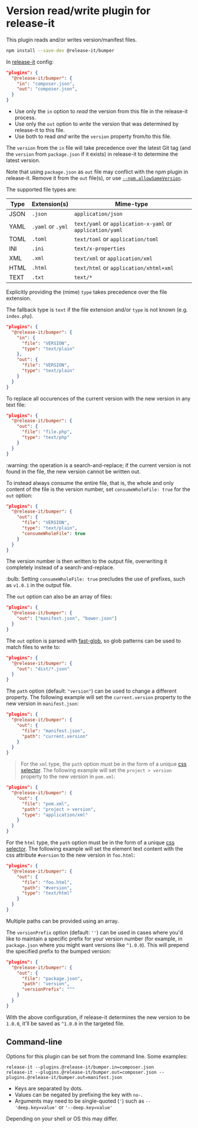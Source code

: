 # Version read/write plugin for release-it

This plugin reads and/or writes version/manifest files.

```sh
npm install --save-dev @release-it/bumper
```

In [release-it][1] config:

```json
"plugins": {
  "@release-it/bumper": {
    "in": "composer.json",
    "out": "composer.json",
  }
}
```

- Use only the `in` option to _read_ the version from this file in the release-it process.
- Use only the `out` option to _write_ the version that was determined by release-it to this file.
- Use both to read _and_ write the `version` property from/to this file.

The `version` from the `in` file will take precedence over the latest Git tag (and the `version` from `package.json` if
it exists) in release-it to determine the latest version.

Note that using `package.json` as `out` file may conflict with the npm plugin in release-it. Remove it from the `out`
file(s), or use [`--npm.allowSameVersion`][2].

The supported file types are:

| Type | Extension(s)      | Mime-type                                                 |
| ---- | ----------------- | --------------------------------------------------------- |
| JSON | `.json`           | `application/json`                                        |
| YAML | `.yaml` or `.yml` | `text/yaml` or `application-x-yaml` or `application/yaml` |
| TOML | `.toml`           | `text/toml` or `application/toml`                         |
| INI  | `.ini`            | `text/x-properties`                                       |
| XML  | `.xml`            | `text/xml` or `application/xml`                           |
| HTML | `.html`           | `text/html` or `application/xhtml+xml`                    |
| TEXT | `.txt`            | `text/*`                                                  |

Explicitly providing the (mime) `type` takes precedence over the file extension.

The fallback type is `text` if the file extension and/or `type` is not known (e.g. `index.php`).

```json
"plugins": {
  "@release-it/bumper": {
    "in": {
      "file": "VERSION",
      "type": "text/plain"
    },
    "out": {
      "file": "VERSION",
      "type": "text/plain"
    }
  }
}
```

To replace all occurences of the current version with the new version in any text file:

```json
"plugins": {
  "@release-it/bumper": {
    "out": {
      "file": "file.php",
      "type": "text/php"
    }
  }
}
```

\:warning: the operation is a search-and-replace; if the current version is not found in the file, the new version
cannot be written out.

To instead always consume the entire file, that is, the whole and only content of the file is the version number, set
`consumeWholeFile: true` for the `out` option:

```json
"plugins": {
  "@release-it/bumper": {
    "out": {
      "file": "VERSION",
      "type": "text/plain",
      "consumeWholeFile": true
    }
  }
}
```

The version number is then written to the output file, overwriting it completely instead of a search-and-replace.

\:bulb: Setting `consumeWholeFile: true` precludes the use of prefixes, such as `v1.0.1` in the output file.

The `out` option can also be an array of files:

```json
"plugins": {
  "@release-it/bumper": {
    "out": ["manifest.json", "bower.json"]
  }
}
```

The `out` option is parsed with [fast-glob][3], so glob patterns can be used to match files to write to:

```json
"plugins": {
  "@release-it/bumper": {
    "out": "dist/*.json"
  }
}
```

The `path` option (default: `"version"`) can be used to change a different property. The following example will set the
`current.version` property to the new version in `manifest.json`:

```json
"plugins": {
  "@release-it/bumper": {
    "out": {
      "file": "manifest.json",
      "path": "current.version"
    }
  }
}
```

> For the `xml` type, the `path` option must be in the form of a unique [css selector][4]. The following example will
> set the `project > version` property to the new version in `pom.xml`:

```json
"plugins": {
  "@release-it/bumper": {
    "out": {
      "file": "pom.xml",
      "path": "project > version",
      "type": "application/xml"
    }
  }
}
```

For the `html` type, the `path` option must be in the form of a unique [css selector][4]. The following example will set
the element text content with the css attribute `#version` to the new version in `foo.html`:

```json
"plugins": {
  "@release-it/bumper": {
    "out": {
      "file": "foo.html",
      "path": "#version",
      "type": "text/html"
    }
  }
}
```

Multiple paths can be provided using an array.

The `versionPrefix` option (default: `''`) can be used in cases where you'd like to maintain a specific prefix for your
version number (for example, in `package.json` where you might want versions like `^1.0.0`). This will prepend the
specified prefix to the bumped version:

```json
"plugins": {
  "@release-it/bumper": {
    "out": {
      "file": "package.json",
      "path": "version",
      "versionPrefix": "^"
    }
  }
}
```

With the above configuration, if release-it determines the new version to be `1.0.0`, it'll be saved as `^1.0.0` in the
targeted file.

## Command-line

Options for this plugin can be set from the command line. Some examples:

```
release-it --plugins.@release-it/bumper.in=composer.json
release-it --plugins.@release-it/bumper.out=composer.json --plugins.@release-it/bumper.out=manifest.json
```

- Keys are separated by dots.
- Values can be negated by prefixing the key with `no-`.
- Arguments may need to be single-quoted (`'`) such as `--'deep.key=value'` or `'--deep.key=value'`

Depending on your shell or OS this may differ.

[1]: https://github.com/release-it/release-it
[2]: https://github.com/release-it/release-it/blob/master/docs/npm.md#extra-arguments
[3]: https://github.com/mrmlnc/fast-glob
[4]: https://www.w3.org/TR/selectors-4/#overview
